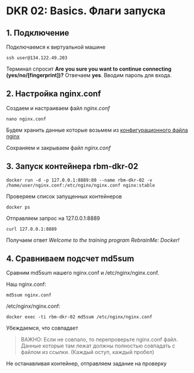 # DKR 02: Basics. Флаги запуска

## 1. Подключение

Подключаемся к виртуальной машине

```console
ssh user@134.122.49.203
```

Терминал спросит **Are you sure you want to continue connecting (yes/no/[fingerprint])?** 
Отвечаем **yes**. Вводим пароль для входа.

## 2. Настройка nginx.conf

Создаем и настраиваем файл *nginx.conf*

```console
nano nginx.conf
```

Будем хранить данные которые возьмем из [конфигурационного файла nginx](https://gitlab.rebrainme.com/docker-course-students/dkr-nginx-conf-1/blob/master/nginx.conf)

Сохраняем и закрываем файл *nginx.conf*

## 3. Запуск контейнера rbm-dkr-02

```console
docker run -d -p 127.0.0.1:8889:80 --name rbm-dkr-02 -v /home/user/nginx.conf:/etc/nginx/nginx.conf nginx:stable
```

Проверяем список запущенных контейнеров

```console
docker ps
```

Отправляем запрос на 127.0.0.1:8889

```console
curl 127.0.0.1:8889
```

Получаем ответ *Welcome to the training program RebrainMe: Docker!*

## 4. Сравниваем подсчет md5sum

Сравним md5sum нашего nginx.conf и /etc/nginx/nginx.conf.

Наш nginx.conf:

```console
md5sum nginx.conf
```

/etc/nginx/nginx.conf:

```console
docker exec -ti rbm-dkr-02 md5sum /etc/nginx/nginx.conf
```

Убеждаемся, что совпадает

> ВАЖНО: Если не совпало, то перепроверьте nginx.conf файл. Данные которые там лежат должны полностью совпадать с файлом из ссылки. (Каждый оступ, каждый пробел)

Не останавливая контейнер, отправляем задание на проверку
